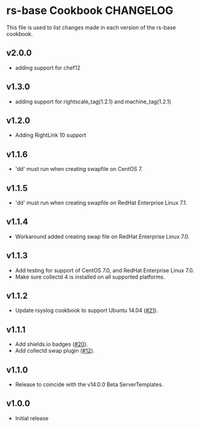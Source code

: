 rs-base Cookbook CHANGELOG
==========================

This file is used to list changes made in each version of the rs-base cookbook.

v2.0.0
------
  - adding support for chef12

v1.3.0
------

- adding support for rightscale_tag(1.2.1) and machine_tag(1.2.1)

v1.2.0
------

- Adding RightLink 10 support

v1.1.6
------

- 'dd' must run when creating swapfile on CentOS 7.

v1.1.5
------

- 'dd' must run when creating swapfile on RedHat Enterprise Linux 7.1.

v1.1.4
------

- Workaround added creating swap file on RedHat Enterprise Linux 7.0.

v1.1.3
------

- Add testing for support of CentOS 7.0, and RedHat Enterprise Linux 7.0.
- Make sure collectd 4 is installed on all supported platforms.

v1.1.2
------

- Update rsyslog cookbook to support Ubuntu 14.04 ([#21][]).

v1.1.1
------

- Add shields.io badges ([#20][]).
- Add collectd swap plugin ([#12][]).

v1.1.0
------

- Release to coincide with the v14.0.0 Beta ServerTemplates.

v1.0.0
------

- Initial release

<!--- The following link definition list is generated by PimpMyChangelog --->
[#12]: https://github.com/rightscale-cookbooks/rs-base/issues/12
[#20]: https://github.com/rightscale-cookbooks/rs-base/issues/20
[#21]: https://github.com/rightscale-cookbooks/rs-base/issues/21
